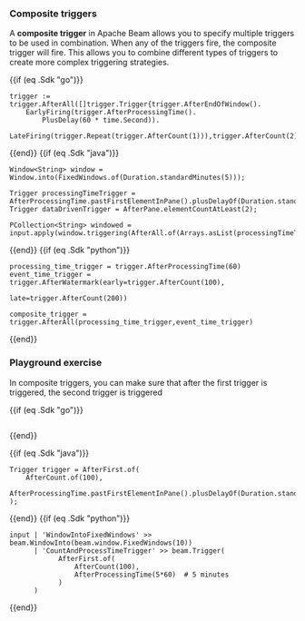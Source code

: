 <!--
Licensed under the Apache License, Version 2.0 (the "License");
you may not use this file except in compliance with the License.
You may obtain a copy of the License at

http://www.apache.org/licenses/LICENSE-2.0

Unless required by applicable law or agreed to in writing, software
distributed under the License is distributed on an "AS IS" BASIS,
WITHOUT WARRANTIES OR CONDITIONS OF ANY KIND, either express or implied.
See the License for the specific language governing permissions and
limitations under the License.
-->

### Composite triggers

A **composite trigger** in Apache Beam allows you to specify multiple triggers to be used in combination. When any of the triggers fire, the composite trigger will fire. This allows you to combine different types of triggers to create more complex triggering strategies.

{{if (eq .Sdk "go")}}
```
trigger := trigger.AfterAll([]trigger.Trigger{trigger.AfterEndOfWindow().
	EarlyFiring(trigger.AfterProcessingTime().
		PlusDelay(60 * time.Second)).
	LateFiring(trigger.Repeat(trigger.AfterCount(1))),trigger.AfterCount(2)})
```
{{end}}
{{if (eq .Sdk "java")}}
```
Window<String> window = Window.into(FixedWindows.of(Duration.standardMinutes(5)));

Trigger processingTimeTrigger = AfterProcessingTime.pastFirstElementInPane().plusDelayOf(Duration.standardMinutes(1));
Trigger dataDrivenTrigger = AfterPane.elementCountAtLeast(2);

PCollection<String> windowed = input.apply(window.triggering(AfterAll.of(Arrays.asList(processingTimeTrigger,dataDrivenTrigger))).withAllowedLateness(Duration.ZERO).accumulatingFiredPanes());
```
{{end}}
{{if (eq .Sdk "python")}}
```
processing_time_trigger = trigger.AfterProcessingTime(60)
event_time_trigger = trigger.AfterWatermark(early=trigger.AfterCount(100),
                                             late=trigger.AfterCount(200))

composite_trigger = trigger.AfterAll(processing_time_trigger,event_time_trigger)
```
{{end}}

### Playground exercise

In composite triggers, you can make sure that after the first trigger is triggered, the second trigger is triggered

{{if (eq .Sdk "go")}}
```

```
{{end}}

{{if (eq .Sdk "java")}}
```
Trigger trigger = AfterFirst.of(
    AfterCount.of(100),
    AfterProcessingTime.pastFirstElementInPane().plusDelayOf(Duration.standardMinutes(5))
);
```
{{end}}
{{if (eq .Sdk "python")}}
```
input | 'WindowIntoFixedWindows' >> beam.WindowInto(beam.window.FixedWindows(10))
      | 'CountAndProcessTimeTrigger' >> beam.Trigger(
            AfterFirst.of(
                AfterCount(100),
                AfterProcessingTime(5*60)  # 5 minutes
            )
      )
```
{{end}}
